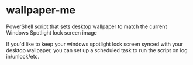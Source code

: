 # wallpaper-me
PowerShell script that sets desktop wallpaper to match the current Windows Spotlight lock screen image

If you'd like to keep your windows spotlight lock screen synced with your desktop wallpaper, you can set up a scheduled task to run the script on log in/unlock/etc.
